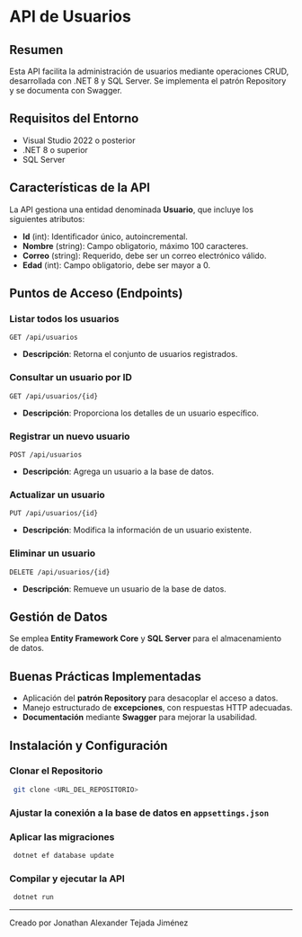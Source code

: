 # API de Usuarios

## Resumen

Esta API facilita la administración de usuarios mediante operaciones CRUD, desarrollada con .NET 8 y SQL Server. Se implementa el patrón Repository y se documenta con Swagger.

## Requisitos del Entorno

- Visual Studio 2022 o posterior
- .NET 8 o superior
- SQL Server

## Características de la API

La API gestiona una entidad denominada **Usuario**, que incluye los siguientes atributos:

- **Id** (int): Identificador único, autoincremental.
- **Nombre** (string): Campo obligatorio, máximo 100 caracteres.
- **Correo** (string): Requerido, debe ser un correo electrónico válido.
- **Edad** (int): Campo obligatorio, debe ser mayor a 0.

## Puntos de Acceso (Endpoints)

### Listar todos los usuarios

`GET /api/usuarios`

- **Descripción**: Retorna el conjunto de usuarios registrados.

### Consultar un usuario por ID

`GET /api/usuarios/{id}`

- **Descripción**: Proporciona los detalles de un usuario específico.

### Registrar un nuevo usuario

`POST /api/usuarios`

- **Descripción**: Agrega un usuario a la base de datos.

### Actualizar un usuario

`PUT /api/usuarios/{id}`

- **Descripción**: Modifica la información de un usuario existente.

### Eliminar un usuario

`DELETE /api/usuarios/{id}`

- **Descripción**: Remueve un usuario de la base de datos.

## Gestión de Datos

Se emplea **Entity Framework Core** y **SQL Server** para el almacenamiento de datos.

## Buenas Prácticas Implementadas

- Aplicación del **patrón Repository** para desacoplar el acceso a datos.
- Manejo estructurado de **excepciones**, con respuestas HTTP adecuadas.
- **Documentación** mediante **Swagger** para mejorar la usabilidad.

## Instalación y Configuración

### Clonar el Repositorio

```sh
 git clone <URL_DEL_REPOSITORIO>
```

### Ajustar la conexión a la base de datos en `appsettings.json`

### Aplicar las migraciones

```sh
 dotnet ef database update
```

### Compilar y ejecutar la API

```sh
 dotnet run
```

---

Creado por Jonathan Alexander Tejada Jiménez
